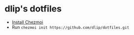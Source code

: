 # dlip's dotfiles

- [Install Chezmoi](https://www.chezmoi.io/docs/install/)
- Run `chezmoi init https://github.com/dlip/dotfiles.git`
